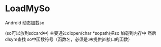 LoadMySo
========

Android 动态加载so 

(so可以放到sdcard中) 主要通过dlopen(char *sopath)把so 加载到内存中  然后dlsym查找 so中函数符号（函数名，必须是:未提供jni接口的函数）

